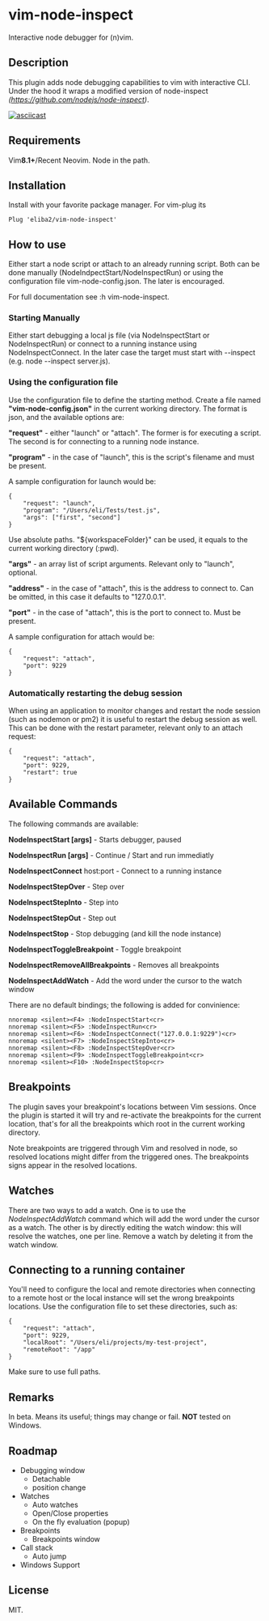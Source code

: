 # vim-node-inspect
Interactive node debugger for (n)vim.

## Description
This plugin adds node debugging capabilities to vim with interactive CLI. Under the hood it wraps a modified version of node-inspect *(https://github.com/nodejs/node-inspect)*.


[![asciicast](https://asciinema.org/a/NOCL8Fc3LcQjVDD0CIR08I698.svg)](https://asciinema.org/a/NOCL8Fc3LcQjVDD0CIR08I698)

## Requirements
Vim**8.1+**/Recent Neovim.
Node in the path.

## Installation
Install with your favorite package manager. For vim-plug its
```
Plug 'eliba2/vim-node-inspect'
```

## How to use
Either start a node script or attach to an already running script. Both can be done manually (NodeIndpectStart/NodeInspectRun) or using the configuration file vim-node-config.json. The later is encouraged.

For full documentation see :h vim-node-inspect.

### Starting Manually ###

Either start debugging a local js file (via NodeInspectStart or NodeInspectRun) or connect to a running instance using NodeInspectConnect. In the later case the target must start with --inspect (e.g. node --inspect server.js). 

### Using the configuration file ###

Use the configuration file to define the starting method. Create a file named **"vim-node-config.json"** in the current working directory. The format is json, and the available options are:

**"request"** - either "launch" or "attach". The former is for executing a script. The second is for connecting to a running node instance.

**"program"** - in the case of "launch", this is the script's filename and must be present.

A sample configuration for launch would be:
```
{
	"request": "launch",
	"program": "/Users/eli/Tests/test.js",
	"args": ["first", "second"]
}
```

Use absolute paths. "${workspaceFolder}" can be used, it equals to the current working directory (:pwd).

**"args"** - an array list of script arguments. Relevant only to "launch", optional.

**"address"** - in the case of "attach", this is the address to connect to. Can be omitted, in this case it defaults to "127.0.0.1".

**"port"** - in the case of "attach", this is the port to connect to. Must be present.


A sample configuration for attach would be:

```
{
	"request": "attach",
	"port": 9229
}
```


### Automatically restarting the debug session ###

When using an application to monitor changes and restart the node session (such as nodemon or pm2) it is useful to restart the debug session as well. This can be done with the restart parameter, relevant only to an attach request:

```
{
	"request": "attach",
	"port": 9229,
	"restart": true
}
```



## Available Commands

The following commands are available:

**NodeInspectStart [args]** - Starts debugger, paused

**NodeInspectRun [args]** - Continue / Start and run immediatly

**NodeInspectConnect** host:port - Connect to a running instance

**NodeInspectStepOver** - Step over

**NodeInspectStepInto** - Step into

**NodeInspectStepOut** - Step out

**NodeInspectStop** - Stop debugging (and kill the node instance)

**NodeInspectToggleBreakpoint** - Toggle breakpoint

**NodeInspectRemoveAllBreakpoints** - Removes all breakpoints

**NodeInspectAddWatch** - Add the word under the cursor to the watch window


There are no default bindings; the following is added for convinience:
```
nnoremap <silent><F4> :NodeInspectStart<cr>
nnoremap <silent><F5> :NodeInspectRun<cr>
nnoremap <silent><F6> :NodeInspectConnect("127.0.0.1:9229")<cr>
nnoremap <silent><F7> :NodeInspectStepInto<cr>
nnoremap <silent><F8> :NodeInspectStepOver<cr>
nnoremap <silent><F9> :NodeInspectToggleBreakpoint<cr>
nnoremap <silent><F10> :NodeInspectStop<cr>
```

## Breakpoints

The plugin saves your breakpoint's locations between Vim sessions. Once the plugin is started it will try and re-activate the breakpoints for the current location, that's for all the breakpoints which root in the current working directory.

Note breakpoints are triggered through Vim and resolved in node, so resolved locations might differ from the triggered ones. 
The breakpoints signs appear in the resolved locations.


## Watches

There are two ways to add a watch. One is to use the *NodeInspectAddWatch* command which will add the word under the cursor as a watch. The other is by directly editing the watch window: this will resolve the watches, one per line.
Remove a watch by deleting it from the watch window.


## Connecting to a running container

You'll need to configure the local and remote directories when connecting to a remote host or the local instance will set the wrong breakpoints locations. Use the configuration file to set these directories, such as:

```
{
	"request": "attach",
	"port": 9229,
  	"localRoot": "/Users/eli/projects/my-test-project",
  	"remoteRoot": "/app"
}
```
Make sure to use full paths.

## Remarks
In beta. Means its useful; things may change or fail.
**NOT** tested on Windows.


## Roadmap

* Debugging window
	* Detachable 
	* position change
* Watches
	* Auto watches
	* Open/Close properties
	* On the fly evaluation (popup)
* Breakpoints
	* Breakpoints window
* Call stack
	* Auto jump
* Windows Support


## License
MIT.

